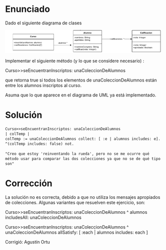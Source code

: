 # Enunciado

Dado el siguiente diagrama de clases


![UML](Pregunta3.png)

Implementar el siguiente método (y lo que se considere necesario) :

Curso>>seEncuentranInscriptos: unaColeccionDeAlumnos

que retorna true si todos los elementos de unaColeccionDeAlumnos están entre los alumnos inscriptos al curso.

Asuma que lo que aparece en el diagrama de UML ya está implementado.

# Solución

```smalltalk
Curso>>seEncuentranInscriptos: unaColeccionDeAlumnos
| colTemp |
colTemp := unaColeccionDeAlumnos collect: [ :e | alumnos includes: e].
^(colTemp includes: false) not.

"Creo que estoy 'reinventando la rueda', pero no se me ocurre qué método usar para comparar las dos colecciones ya que no se de qué tipo son"
```

# Corrección

La solución no es correcta, debido a que no utiliza los mensajes apropiados de colecciones. Algunas variantes que resuelven este ejercicio, son:

Curso>>seEncuentranInscriptos: unaColeccionDeAlumnos
    ^ alumnos includesAll: unaColeccionDeAlumnos

Curso>>seEncuentranInscriptos: unaColeccionDeAlumnos
    ^ unaColeccionDeAlumnos allSatisfy: [ :each | alumnos includes: each ]

Corrigió: Agustín Ortu